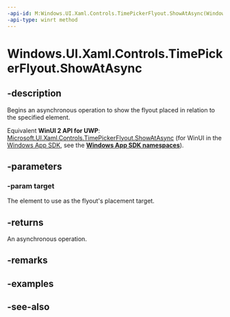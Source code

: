 ```yaml
---
-api-id: M:Windows.UI.Xaml.Controls.TimePickerFlyout.ShowAtAsync(Windows.UI.Xaml.FrameworkElement)
-api-type: winrt method
---
```


<!-- Method syntax
public Windows.Foundation.IAsyncOperation<Windows.Foundation.IReference<Windows.Foundation.TimeSpan>> ShowAtAsync(Windows.UI.Xaml.FrameworkElement target)
-->

# Windows.UI.Xaml.Controls.TimePickerFlyout.ShowAtAsync

## -description
Begins an asynchronous operation to show the flyout placed in relation to the specified element.

Equivalent **WinUI 2 API for UWP**: [Microsoft.UI.Xaml.Controls.TimePickerFlyout.ShowAtAsync](/windows/winui/api/microsoft.ui.xaml.controls.timepickerflyout.showatasync) (for WinUI in the [Windows App SDK](/windows/apps/windows-app-sdk/), see the **[Windows App SDK namespaces](/windows/windows-app-sdk/api/winrt/)**).

## -parameters
### -param target
The element to use as the flyout's placement target.

## -returns
An asynchronous operation.

## -remarks

## -examples

## -see-also
